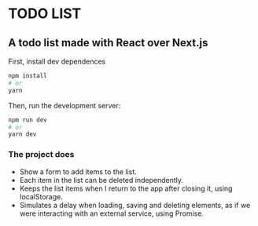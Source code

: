 
# TODO LIST
## A todo list made with React over Next.js

First, install dev dependences

```bash
npm install
# or
yarn
```

Then, run the development server:

```bash
npm run dev
# or
yarn dev
```

### The project does
* Show a form to add items to the list.
* Each item in the list can be deleted independently.
* Keeps the list items when I return to the app after closing it, using localStorage.
* Simulates a delay when loading, saving and deleting elements, as if we were interacting with an external service, using Promise. 
